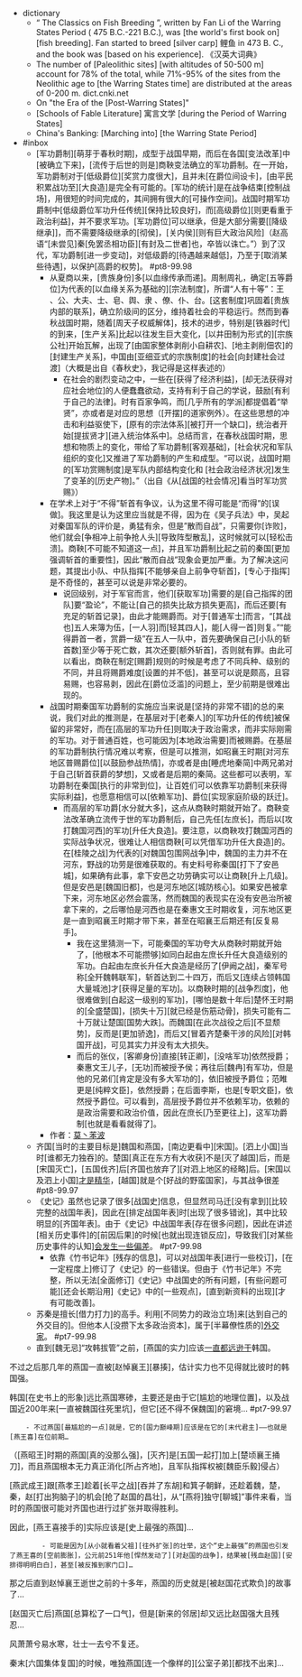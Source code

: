 - dictionary
    - “ The Classics on Fish Breeding ”, written by Fan Li of the Warring States Period ( 475 B.C.-221 B.C.), was [the world's first book on] [fish breeding]. Fan started to breed [silver carp] 鲤鱼 in 473 B. C., and the book was [based on his experience]. 《汉英大词典》
    - The number of [Paleolithic sites] [with altitudes of 50-500 m] account for 78% of the total, while 71%-95% of the sites from the Neolithic age to [the Warring States time] are distributed at the areas of 0-200 m. dict.cnki.net
    - On "the Era of the [Post-Warring States]"
    - [Schools of Fable Literature] 寓言文学 [during the Period of Warring States]
    - China's Banking: [Marching into] [the Warring State Period]
- #inbox
    - [军功爵制][萌芽于春秋时期]，成型于战国早期，而后在各国[变法改革]中[被确立下来]，[流传于后世的则是]商鞅变法确立的军功爵制。在一开始，军功爵制对于[低级爵位][奖赏力度很大]，且并未[在爵位间设卡]，[由平民积累战功至][大良造]是完全有可能的。[军功的统计]是在战争结束[控制战场]，用很短的时间完成的，其间拥有很大的[可操作空间]。战国时期军功爵制中[低级爵位军功升任传统][保持比较良好]，而[高级爵位][则更看重于政治利益]，并不要求军功。[军功爵位]可以继承，但是大部分需要[[降级继承]]，而不需要降级继承的[彻侯]，[关内侯][则有巨大政治风险]（赵高语“[未尝见]秦[免罢丞相功臣][有封及二世者]也，卒皆以诛亡。”）到了汉代，军功爵制[进一步变动]，对低级爵的[待遇越来越低]，乃至于[取消某些待遇]，以保护[高爵的权势]。 #pt8-99.98
        - 从夏商以来，[贵族身份]多[以血缘传承而递]。周制周礼，确定[五等爵位]为代表的[以血缘关系为基础的][宗法制度]，所谓“人有十等”：王 、公、大夫、士、皂、舆、隶 、僚、仆、台。[这套制度]巩固着[贵族内部的联系]，确立阶级间的区分，维持着社会的平稳运行。然而到春秋战国时期，随着[周天子权威解体]，技术的进步，特别是[铁器时代]的到来，[生产关系]比起以往发生巨大变化，[以井田制为形式的][宗族公社]开始瓦解，出现了[由国家整体剥削小自耕农]、[地主剥削佃农]的[封建生产关系]，中国由[亚细亚式的宗族制度]的社会[向封建社会过渡]（大概是出自《春秋史》，我记得是这样表述的）
            - 在社会的剧烈变动之中，一些在[获得了经济利益]，[却无法获得对应社会地位]的人便蠢蠢欲动，支持有利于自己的学说，鼓励[有利于自己的法律]。时有百家争鸣，而[几乎所有的学派]都提倡着“举贤”，亦或者是对应的思想（[开摆]的道家例外）。在这些思想的冲击和利益驱使下，[原有的宗法体系][被打开一个缺口]，统治者开始[提拔贤才][进入统治体系中]。总结而言，在春秋战国时期，思想和物质上的变化，带给了军功爵制[客观基础]，[社会状况和军队组织的变化]又推进了军功爵制的产生和成型。“可以说，战国时期的[军功赏赐制度]是军队内部结构变化和 [社会政治经济状况]发生了变革的[历史产物]。”（出自《从[战国的社会情况]看当时军功赏赐》）
        - 在学术上对于“不得”斩首有争议，认为这里不得可能是“而得”的[误做]。我这里是认为这里应当就是不得，因为在《吴子兵法》中，吴起对秦国军队的评价是，勇猛有余，但是”散而自战”，只需要你[诈败]，他们就会[争相冲上前争抢人头][导致阵型散乱]，这时候就可以[轻松击溃]。商鞅[不可能不知道这一点]，并且军功爵制比起之前的秦国[更加强调斩首的重要性]，因此“散而自战”现象会更加严重。为了解决这问题，其提出小队、中队指挥[不能够亲自上前争夺斩首]，[专心于指挥]是不奇怪的，甚至可以说是非常必要的。
            - 说回级别，对于军官而言，他们[获取军功]需要的是[自己指挥的团队]要“盈论”，不能让[自己的损失比敌方损失更高]，而后还要[有充足的斩首记录]，由此才能赐爵而。对于[普通军士]而言，“[其战也]五人来簿为伍，[一人羽]而[轻其四人]，能[人得一首]则复。”“能得爵首一者，赏爵一级”在五人一队中，首先要确保自己[小队的斩首数]至少等于死亡数，其次还要[额外斩首]，否则就有罪。由此可以看出，商鞅在制定[赐爵]规则的时候是考虑了不同兵种、级别的不同，并且将赐爵难度[设置的并不低]，甚至可以说是颇高，且容易赐，也容易剥，因此在[爵位泛滥]的问题上，至少前期是很难出现的。
        - 战国时期秦国军功爵制的实施应当来说是[坚持的非常不错]的总的来说，我们对此的推测是，在基层对于[老秦人]的[军功升任的传统]被保留的非常好，而在[高层的军功升任]则取决于政治需求，而非实际刚需的军功。对于普通百姓，也可能因为[本地政治需要]而被赐爵。在基层的军功爵制执行情况难以考察，但是可以推测，如昭襄王时期[对河东地区普赐爵位][以鼓励参战热情]，亦或者是由[睡虎地秦简]中两兄弟对于自己[斩首获爵的梦想]，又或者是后期的秦简。这些都可以表明，军功爵制在秦国[执行的非常到位]，让百姓们可以依靠军功爵制[来获得实际利益]，也愿意相信可以[依赖军功]、爵位[实现家庭阶级的跃迁]。
            - 而高层的军功爵[水分就大多]，这点从商鞅时期就开始了。商鞅变法改革确立流传于世的军功爵制后，自己先任[左庶长]，而后以[攻打魏国河西]的军功[升任大良造]。要注意，以商鞅攻打魏国河西的实际战争状况，很难让人相信商鞅[可以凭借军功升任大良造]的。在[桂陵之战]为代表的[对魏国包围网战争]中，魏国的主力并不在河东，野战的功劳是很难获取的。有史料号称秦国[打下了安邑城]，如果确有此事，拿下安邑之功劳确实可以让商鞅[升上几级]。但是安邑是[魏国旧都]，也是河东地区[城防核心]。如果安邑被拿下来，河东地区必然会震荡，然而魏国的表现实在没有安邑治所被拿下来的，之后哪怕是河西也是在秦惠文王时期收复，河东地区更是一直到昭襄王时期才带下来，甚至在昭襄王后期还有[反复易手]。
                - 我在这里猜测一下，可能秦国的军功夸大从商鞅时期就开始了，[他根本不可能攒够]如同白起由左庶长升任大良造级别的军功。白起由左庶长升任大良造是经历了[伊阙之战]，秦军号称[全歼魏韩联军]，斩首达到二十四万，而后又[连续占领韩国大量城池]才[获得足量的军功]。以商鞅时期的[战争烈度]，他很难做到[白起这一级别的军功]，[哪怕是数十年后]楚怀王时期的[全盛楚国]，[损失十万][就已经是伤筋动骨]，损失可能有二十万就让楚国[国势大跌]。而魏国[在此次战役之后][不显颓势]，反而是[更加骄逸]，而后又[冒着齐楚秦干涉的风险][对韩国开战]，可见其实力并没有太大损失。
                - 而后的张仪，[客卿身份]直接[转正卿]，[没啥军功]依然授爵；秦惠文王儿子，[无功]而被授予侯；再往后[魏冉]有军功，但是他的兄弟们[肯定是没有多大军功的]，依旧被授予爵位；范睢更是[纯粹文臣]，依然授爵；在后面李斯，也是[专职文臣]，依然授予爵位。可以看到，高层授予爵位并不依赖军功，依赖的是政治需要和政治价值，因此在庶长[乃至更往上]，这军功爵制[也就是看看就得了]。
        - 作者：[莫丶苯波](https://www.zhihu.com/question/288913285/answer/2342559151)
    - 齐国[当时的主要目标是]魏国和燕国，[南边更看中][宋国]。[泗上小国]当时[谁都无力独吞]的。楚国[真正在东方有大收获]不是[灭了越国]后，而是[宋国灭亡]，[五国伐齐]后[齐国也放弃了][对泗上地区的经略]后。[宋国以及泗上小国][才是精华](https://www.zhihu.com/question/26197712/answer/1495529788)，[越国]就是个[好战的野蛮国家]，与其战争很差 #pt8-99.97
    - 《史记》虽然也记录了很多[战国史]信息，但显然司马迁[没有拿到][比较完整的战国年表]，因此在[排定战国年表]时[出现了很多错讹]，其中比较明显的[齐国年表]。由于《史记》中战国年表[存在很多问题]，因此在讲述[相关历史事件]的[前因后果]的时候[也就出现连锁反应]，导致我们[对某些历史事件的认知][会发生一些偏差](https://www.zhihu.com/question/461158561/answer/1907066552)。 #pt7-99.98
        - 依靠《竹书记年》[残存的信息]，可以对战国年表[进行一些校订]，[在一定程度上]修订了《史记》的一些错误。但由于《竹书记年》不完整，所以无法[全面修订]《史记》中战国史的所有问题，[有些问题可能][还会长期沿用]《史记》中的[一些观点]，[直到新资料的出现][才有可能改善]。
    - 苏秦是擅长[借力打力]的高手。利用[不同势力的政治立场]来[达到自己的外交目的]。但他本人[没攒下太多政治资本]，属于[半幕僚性质的][外交家](https://www.zhihu.com/question/457719634/answer/1873367922)。 #pt7-99.98
    - 直到[魏无忌]“攻韩拔管”之前，[燕国的实力]应该[一直都远逊于](https://www.zhihu.com/question/460574347/answer/1998715735)韩国。

不过之后那几年的燕国一直被[赵悼襄王][暴揍]，估计实力也不见得就比彼时的韩国强。

韩国[在史书上的形象]远比燕国寒碜，主要还是由于它[尴尬的地理位置]，以及战国近200年来[一直被魏国往死里坑]，但它[还不得不保魏国]的窘境… #pt7-99.97
 

        - 不过燕国[最尴尬的一点]就是，它的[国力巅峰期]应该是在它的[末代君主]——也就是[燕王喜]在位前期…

（[燕昭王]时期的燕国[真的没那么强]，[灭齐]是[五国一起打]加上[楚顷襄王捅刀]，而且燕国根本无力真正消化[所占齐地]，且军队指挥权被[魏臣乐毅]侵占）

[燕武成王]跟[燕孝王]趁着[长平之战][吞并了东胡]和箕子朝鲜，还趁着魏，楚，秦，赵[打出狗脑子]的机会[抢了赵国的昌壮]，从“[燕将]独守[聊城]”事件来看，当时的燕国很可能对齐国也进行过扩张并取得胜利。

因此，[燕王喜接手的]实际应该是[史上最强的燕国]…


            - 可能是因为[从小就看着父祖][往外扩张]的壮举，这个“史上最强”的燕国也引发了燕王喜的[空前膨胀]，公元前251年他[悍然发动了][对赵国的战争]，结果被[残血赵国][安排得明明白白]，甚至[被反推到家门口]…

那之后直到赵悼襄王逝世之前的十多年，燕国的历史就是[被赵国花式欺负]的故事了…

[赵国灭亡后]燕国[总算松了一口气]，但是[新来的邻居]却又远比赵国强大且残忍…

风萧萧兮易水寒，壮士一去兮不复还。

秦末[六国集体复国]的时候，唯独燕国[连一个像样的][公室子弟][都找不出来]…
